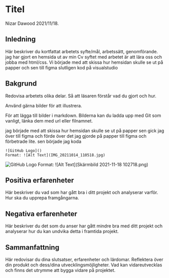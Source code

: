 # Titel

Nizar Dawood 2021/11/18.

## Inledning

Här beskriver du kortfattat arbetets syfte/mål, arbetssätt, genomförande.
jag har gjort en hemsida ut av min Cv syftet med arbetet är att lära oss och jobba med html/css. Vi började med att skissa hur hemsidan skulle se ut på papper och sen till figma slutligen kod på visualstudio 

## Bakgrund

Redovisa arbetets olika delar. Så att läsaren förstår vad du gjort och hur.

Använd gärna bilder för att illustrera.

För att lägga till bilder i markdown. Bilderna kan du ladda upp med Git som vanligt, länka dem med url eller filnamnet.

jag började med att skissa  hur hemsidan skulle se ut på papper sen gick jag över till figma och förde över det jag gjorde på papper till figma och förbetrade lite. sen började jag koda 
```
![GitHub Logo]()
Format: ![Alt Text](IMG_20211014_110518.jpg)
```
![GitHub Logo]()
Format: ![Alt Text](Skärmbild 2021-11-18 102718.png)

## Positiva erfarenheter

Här beskriver du vad som har gått bra i ditt projekt och analyserar varför. Hur ska du upprepa framgångarna.

## Negativa erfarenheter

Här beskriver du det som du anser har gått mindre bra med ditt projekt och analyserar hur du kan undvika detta i framtida projekt.

## Sammanfattning

Här redovisar du dina slutsatser, erfarenheter och lärdomar. Reflektera över din produkt och dess/dina utvecklingsmöjligheter.
Vad kan vidareutvecklas och finns det utrymme att bygga vidare på projektet.
